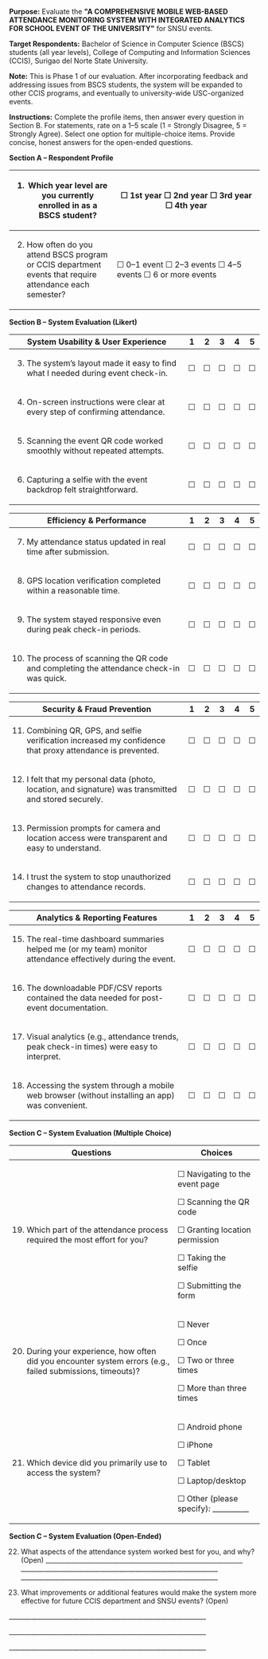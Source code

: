 **Purpose:** Evaluate the **"A COMPREHENSIVE MOBILE WEB-BASED ATTENDANCE MONITORING SYSTEM WITH INTEGRATED ANALYTICS FOR SCHOOL EVENT OF THE UNIVERSITY"** for SNSU events.

**Target Respondents:** Bachelor of Science in Computer Science (BSCS) students (all year levels), College of Computing and Information Sciences (CCIS), Surigao del Norte State University.

**Note:** This is Phase 1 of our evaluation. After incorporating feedback and addressing issues from BSCS students, the system will be expanded to other CCIS programs, and eventually to university-wide USC-organized events.

**Instructions:** Complete the profile items, then answer every question in Section B. For statements, rate on a 1–5 scale (1 = Strongly Disagree, 5 = Strongly Agree). Select one option for multiple-choice items. Provide concise, honest answers for the open-ended questions.

**Section A – Respondent Profile**

<table>
<colgroup>
<col style="width: 41%" />
<col style="width: 58%" />
</colgroup>
<thead>
<tr>
<th><ol type="1">
<li><p>Which year level are you currently enrolled in as a BSCS student?</p></li>
</ol></th>
<th>☐ 1st year ☐ 2nd year ☐ 3rd year ☐ 4th year</th>
</tr>
</thead>
<tbody>
<tr>
<td><ol start="2" type="1">
<li><p>How often do you attend BSCS program or CCIS department events that require attendance each semester?</p></li>
</ol></td>
<td>☐ 0–1 event ☐ 2–3 events ☐ 4–5 events ☐ 6 or more events</td>
</tr>
</tbody>
</table>

**Section B – System Evaluation (Likert)**

<table style="width:100%;">
<colgroup>
<col style="width: 77%" />
<col style="width: 4%" />
<col style="width: 4%" />
<col style="width: 4%" />
<col style="width: 4%" />
<col style="width: 4%" />
</colgroup>
<thead>
<tr>
<th style="text-align: center;"><strong>System Usability &amp; User Experience</strong></th>
<th style="text-align: center;">1</th>
<th style="text-align: center;">2</th>
<th style="text-align: center;">3</th>
<th style="text-align: center;">4</th>
<th style="text-align: center;">5</th>
</tr>
</thead>
<tbody>
<tr>
<td><ol start="3" type="1">
<li><p>The system’s layout made it easy to find what I needed during event check-in.</p></li>
</ol></td>
<td style="text-align: center;">☐</td>
<td style="text-align: center;">☐</td>
<td style="text-align: center;">☐</td>
<td style="text-align: center;">☐</td>
<td style="text-align: center;">☐</td>
</tr>
<tr>
<td><ol start="4" type="1">
<li><p>On-screen instructions were clear at every step of confirming attendance.</p></li>
</ol></td>
<td style="text-align: center;">☐</td>
<td style="text-align: center;">☐</td>
<td style="text-align: center;">☐</td>
<td style="text-align: center;">☐</td>
<td style="text-align: center;">☐</td>
</tr>
<tr>
<td><ol start="5" type="1">
<li><p>Scanning the event QR code worked smoothly without repeated attempts.</p></li>
</ol></td>
<td style="text-align: center;">☐</td>
<td style="text-align: center;">☐</td>
<td style="text-align: center;">☐</td>
<td style="text-align: center;">☐</td>
<td style="text-align: center;">☐</td>
</tr>
<tr>
<td><ol start="6" type="1">
<li><p>Capturing a selfie with the event backdrop felt straightforward.</p></li>
</ol></td>
<td style="text-align: center;">☐</td>
<td style="text-align: center;">☐</td>
<td style="text-align: center;">☐</td>
<td style="text-align: center;">☐</td>
<td style="text-align: center;">☐</td>
</tr>
</tbody>
</table>

<table style="width:100%;">
<colgroup>
<col style="width: 77%" />
<col style="width: 4%" />
<col style="width: 4%" />
<col style="width: 4%" />
<col style="width: 4%" />
<col style="width: 4%" />
</colgroup>
<thead>
<tr>
<th style="text-align: center;"><strong>Efficiency &amp; Performance</strong></th>
<th style="text-align: center;">1</th>
<th style="text-align: center;">2</th>
<th style="text-align: center;">3</th>
<th style="text-align: center;">4</th>
<th style="text-align: center;">5</th>
</tr>
</thead>
<tbody>
<tr>
<td><ol start="7" type="1">
<li><p>My attendance status updated in real time after submission.</p></li>
</ol></td>
<td style="text-align: center;">☐</td>
<td style="text-align: center;">☐</td>
<td style="text-align: center;">☐</td>
<td style="text-align: center;">☐</td>
<td style="text-align: center;">☐</td>
</tr>
<tr>
<td><ol start="8" type="1">
<li><p>GPS location verification completed within a reasonable time.</p></li>
</ol></td>
<td style="text-align: center;">☐</td>
<td style="text-align: center;">☐</td>
<td style="text-align: center;">☐</td>
<td style="text-align: center;">☐</td>
<td style="text-align: center;">☐</td>
</tr>
<tr>
<td><ol start="9" type="1">
<li><p>The system stayed responsive even during peak check-in periods.</p></li>
</ol></td>
<td style="text-align: center;">☐</td>
<td style="text-align: center;">☐</td>
<td style="text-align: center;">☐</td>
<td style="text-align: center;">☐</td>
<td style="text-align: center;">☐</td>
</tr>
<tr>
<td><ol start="10" type="1">
<li><p>The process of scanning the QR code and completing the attendance check-in was quick.</p></li>
</ol></td>
<td style="text-align: center;">☐</td>
<td style="text-align: center;">☐</td>
<td style="text-align: center;">☐</td>
<td style="text-align: center;">☐</td>
<td style="text-align: center;">☐</td>
</tr>
</tbody>
</table>

<table style="width:100%;">
<colgroup>
<col style="width: 77%" />
<col style="width: 4%" />
<col style="width: 4%" />
<col style="width: 4%" />
<col style="width: 4%" />
<col style="width: 4%" />
</colgroup>
<thead>
<tr>
<th style="text-align: center;"><strong>Security &amp; Fraud Prevention</strong></th>
<th style="text-align: center;">1</th>
<th style="text-align: center;">2</th>
<th style="text-align: center;">3</th>
<th style="text-align: center;">4</th>
<th style="text-align: center;">5</th>
</tr>
</thead>
<tbody>
<tr>
<td><ol start="11" type="1">
<li><p>Combining QR, GPS, and selfie verification increased my confidence that proxy attendance is prevented.</p></li>
</ol></td>
<td style="text-align: center;">☐</td>
<td style="text-align: center;">☐</td>
<td style="text-align: center;">☐</td>
<td style="text-align: center;">☐</td>
<td style="text-align: center;">☐</td>
</tr>
<tr>
<td><ol start="12" type="1">
<li><p>I felt that my personal data (photo, location, and signature) was transmitted and stored securely.</p></li>
</ol></td>
<td style="text-align: center;">☐</td>
<td style="text-align: center;">☐</td>
<td style="text-align: center;">☐</td>
<td style="text-align: center;">☐</td>
<td style="text-align: center;">☐</td>
</tr>
<tr>
<td><ol start="13" type="1">
<li><p>Permission prompts for camera and location access were transparent and easy to understand.</p></li>
</ol></td>
<td style="text-align: center;">☐</td>
<td style="text-align: center;">☐</td>
<td style="text-align: center;">☐</td>
<td style="text-align: center;">☐</td>
<td style="text-align: center;">☐</td>
</tr>
<tr>
<td><ol start="14" type="1">
<li><p>I trust the system to stop unauthorized changes to attendance records.</p></li>
</ol></td>
<td style="text-align: center;">☐</td>
<td style="text-align: center;">☐</td>
<td style="text-align: center;">☐</td>
<td style="text-align: center;">☐</td>
<td style="text-align: center;">☐</td>
</tr>
</tbody>
</table>

<table style="width:100%;">
<colgroup>
<col style="width: 77%" />
<col style="width: 4%" />
<col style="width: 4%" />
<col style="width: 4%" />
<col style="width: 4%" />
<col style="width: 4%" />
</colgroup>
<thead>
<tr>
<th style="text-align: center;"><strong>Analytics &amp; Reporting Features</strong></th>
<th style="text-align: center;">1</th>
<th style="text-align: center;">2</th>
<th style="text-align: center;">3</th>
<th style="text-align: center;">4</th>
<th style="text-align: center;">5</th>
</tr>
</thead>
<tbody>
<tr>
<td><ol start="15" type="1">
<li><p>The real-time dashboard summaries helped me (or my team) monitor attendance effectively during the event.</p></li>
</ol></td>
<td style="text-align: center;">☐</td>
<td style="text-align: center;">☐</td>
<td style="text-align: center;">☐</td>
<td style="text-align: center;">☐</td>
<td style="text-align: center;">☐</td>
</tr>
<tr>
<td><ol start="16" type="1">
<li><p>The downloadable PDF/CSV reports contained the data needed for post-event documentation.</p></li>
</ol></td>
<td style="text-align: center;">☐</td>
<td style="text-align: center;">☐</td>
<td style="text-align: center;">☐</td>
<td style="text-align: center;">☐</td>
<td style="text-align: center;">☐</td>
</tr>
<tr>
<td><ol start="17" type="1">
<li><p>Visual analytics (e.g., attendance trends, peak check-in times) were easy to interpret.</p></li>
</ol></td>
<td style="text-align: center;">☐</td>
<td style="text-align: center;">☐</td>
<td style="text-align: center;">☐</td>
<td style="text-align: center;">☐</td>
<td style="text-align: center;">☐</td>
</tr>
<tr>
<td><ol start="18" type="1">
<li><p>Accessing the system through a mobile web browser (without installing an app) was convenient.</p></li>
</ol></td>
<td style="text-align: center;">☐</td>
<td style="text-align: center;">☐</td>
<td style="text-align: center;">☐</td>
<td style="text-align: center;">☐</td>
<td style="text-align: center;">☐</td>
</tr>
</tbody>
</table>

**Section C – System Evaluation (Multiple Choice)**

<table>
<colgroup>
<col style="width: 65%" />
<col style="width: 34%" />
</colgroup>
<thead>
<tr>
<th style="text-align: center;"><strong>Questions</strong></th>
<th style="text-align: center;"><strong>Choices</strong></th>
</tr>
</thead>
<tbody>
<tr>
<td><ol start="19" type="1">
<li><p>Which part of the attendance process required the most effort for you?</p></li>
</ol></td>
<td><p>☐ Navigating to the event page </p>
<p>☐ Scanning the QR code </p>
<p>☐ Granting location permission </p>
<p>☐ Taking the selfie </p>
<p>☐ Submitting the form</p></td>
</tr>
<tr>
<td><ol start="20" type="1">
<li><p>During your experience, how often did you encounter system errors (e.g., failed submissions, timeouts)?</p></li>
</ol></td>
<td><p>☐ Never </p>
<p>☐ Once </p>
<p>☐ Two or three times </p>
<p>☐ More than three times</p></td>
</tr>
<tr>
<td><ol start="21" type="1">
<li><p>Which device did you primarily use to access the system?</p></li>
</ol></td>
<td><p>☐ Android phone </p>
<p>☐ iPhone </p>
<p>☐ Tablet </p>
<p>☐ Laptop/desktop </p>
<p>☐ Other (please specify): __________</p></td>
</tr>
</tbody>
</table>

**Section C – System Evaluation (Open-Ended)**

22. What aspects of the attendance system worked best for you, and why? (Open)
    \_\_\_\_\_\_\_\_\_\_\_\_\_\_\_\_\_\_\_\_\_\_\_\_\_\_\_\_\_\_\_\_\_\_\_\_\_\_\_\_\_\_\_\_\_\_\_\_\_\_\_\_\_\_\_\_\_\_\_\_\_\_
    \_\_\_\_\_\_\_\_\_\_\_\_\_\_\_\_\_\_\_\_\_\_\_\_\_\_\_\_\_\_\_\_\_\_\_\_\_\_\_\_\_\_\_\_\_\_\_\_\_\_\_\_\_\_\_\_\_\_\_\_\_\_
    \_\_\_\_\_\_\_\_\_\_\_\_\_\_\_\_\_\_\_\_\_\_\_\_\_\_\_\_\_\_\_\_\_\_\_\_\_\_\_\_\_\_\_\_\_\_\_\_\_\_\_\_\_\_\_\_\_\_\_\_\_\_

23. What improvements or additional features would make the system more effective for future CCIS department and SNSU events? (Open)

\_\_\_\_\_\_\_\_\_\_\_\_\_\_\_\_\_\_\_\_\_\_\_\_\_\_\_\_\_\_\_\_\_\_\_\_\_\_\_\_\_\_\_\_\_\_\_\_\_\_\_\_\_\_\_\_\_\_\_\_\_\_

\_\_\_\_\_\_\_\_\_\_\_\_\_\_\_\_\_\_\_\_\_\_\_\_\_\_\_\_\_\_\_\_\_\_\_\_\_\_\_\_\_\_\_\_\_\_\_\_\_\_\_\_\_\_\_\_\_\_\_\_\_\_

\_\_\_\_\_\_\_\_\_\_\_\_\_\_\_\_\_\_\_\_\_\_\_\_\_\_\_\_\_\_\_\_\_\_\_\_\_\_\_\_\_\_\_\_\_\_\_\_\_\_\_\_\_\_\_\_\_\_\_\_\_\_
